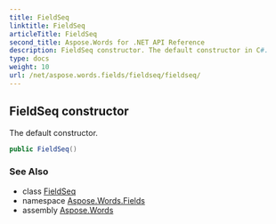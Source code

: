 ```yaml
---
title: FieldSeq
linktitle: FieldSeq
articleTitle: FieldSeq
second_title: Aspose.Words for .NET API Reference
description: FieldSeq constructor. The default constructor in C#.
type: docs
weight: 10
url: /net/aspose.words.fields/fieldseq/fieldseq/
---
```

## FieldSeq constructor

The default constructor.

```csharp
public FieldSeq()
```

### See Also

* class [FieldSeq](../)
* namespace [Aspose.Words.Fields](../../fieldseq/)
* assembly [Aspose.Words](../../../)
